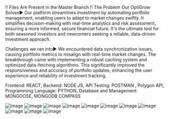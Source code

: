 !! Files Are Present in the Master Branch !!
The Problem Our OptiGrow Solves▶️
Our platform streamlines investment by automating portfolio management, enabling users to adapt to market changes swiftly. It simplifies decision-making with real-time analytics and risk assessment, ensuring a more informed, secure financial future. It's the ultimate tool for both seasoned investors and newcomers seeking a reliable, data-driven investment approach.

Challenges we ran into▶️
We encountered data synchronization issues, causing portfolio metrics to misalign with real-time market changes. The breakthrough came with implementing a robust caching system and optimized data-fetching algorithms. This significantly improved the responsiveness and accuracy of portfolio updates, enhancing the user experience and reliability of investment tracking.

Frontend: REACT,
Backend: NODE.JS,
API Testing: POSTMAN , Polygon API,
Programming Language: PYTHON,
Database and Management: MONGOOSE, MONGODB COMPASS

![image](https://github.com/a-zax/OptiGrow/assets/98326388/515a5aa9-0d40-4063-a86c-68dc75c8a508)
![image](https://github.com/a-zax/OptiGrow/assets/98326388/06019c20-5f35-4a76-974a-a2da145849ba)
![image](https://github.com/a-zax/OptiGrow/assets/98326388/b06bd0fa-ff4c-412f-89ea-04c2c2c68d38)
![image](https://github.com/a-zax/OptiGrow/assets/98326388/898da473-02a2-420e-81ec-aa1d65c6de75)
![image](https://github.com/a-zax/OptiGrow/assets/98326388/e1d92edb-7602-45c6-bb45-27f8fc2377b6)
![image](https://github.com/a-zax/OptiGrow/assets/98326388/be332419-7a0a-430b-b66f-460a2277cd98)
![image](https://github.com/a-zax/OptiGrow/assets/98326388/f6666397-47a6-4a2b-acfa-41f370c8cab5)
![image](https://github.com/a-zax/OptiGrow/assets/98326388/d213ba58-176b-4aeb-9a41-8e57fdf9c09f)
![image](https://github.com/a-zax/OptiGrow/assets/98326388/61f4190d-3580-4598-a570-b31811d567aa)
![image](https://github.com/a-zax/OptiGrow/assets/98326388/3edee786-08e3-4d4e-81d9-6bdf02604cad)
![image](https://github.com/a-zax/OptiGrow/assets/98326388/1e09b328-90f7-4bdf-85b7-5f9d47e8c305)


